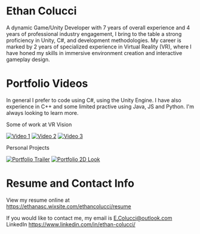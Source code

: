 # Ethan Colucci
A dynamic Game/Unity Developer with 7 years of overall experience and 4 years of professional industry engagement, I bring to the table a strong proficiency in Unity, C#, and development methodologies. My career is marked by 2 years of specialized experience in Virtual Reality (VR), where I have honed my skills in immersive environment creation and interactive gameplay design.

# Portfolio Videos
In general I prefer to code using C#, using the Unity Engine. I have also experience in C++ and some limited practive using Java, JS and Python. I'm always looking to learn more. 

Some of work at VR Vision

[![Video 1](https://img.youtube.com/vi/TUBfFgAgtE4/hqdefault.jpg)](https://youtu.be/TUBfFgAgtE4?si=0x_XxSMjlzZJKAQs)
[![Video 2](https://img.youtube.com/vi/u78ikhtwD4I/hqdefault.jpg)](https://youtu.be/u78ikhtwD4I?si=E_n0eVkr5oT2gdol)
[![Video 3](https://img.youtube.com/vi/uOtPLN9U_P4/hqdefault.jpg)](https://youtu.be/uOtPLN9U_P4?si=JV5QQA6S8d2jy7qF)

Personal Projects

[![Portfolio Trailer](https://img.youtube.com/vi/ke3NBA-RKlI/hqdefault.jpg)](https://youtu.be/ke3NBA-RKlI) [![Portfolio 2D Look](https://img.youtube.com/vi/Yt1FDruCfUw/hqdefault.jpg)](https://youtu.be/Yt1FDruCfUw)

# Resume and Contact Info
View my resume online at https://ethanasc.wixsite.com/ethancolucci/resume

If you would like to contact me, my email is E.Colucci@outlook.com
LinkedIn https://www.linkedin.com/in/ethan-colucci/

<!---
Ethanol2/Ethanol2 is a ✨ special ✨ repository because its `README.md` (this file) appears on your GitHub profile.
You can click the Preview link to take a look at your changes.
--->
